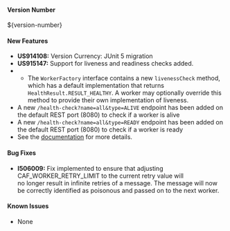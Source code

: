#### Version Number
${version-number}

#### New Features
- **US914108:** Version Currency: JUnit 5 migration
- **US915147:** Support for liveness and readiness checks added.
-   - The `WorkerFactory` interface contains a new `livenessCheck` method, which has a default implementation that returns
      `HealthResult.RESULT_HEALTHY`. A worker may optionally override this method to provide their own implementation of liveness.
- A new `/health-check?name=all&type=ALIVE` endpoint has been added on the default REST port (8080) to check if a worker is alive
- A new `/health-check?name=all&type=READY` endpoint has been added on the default REST port (8080) to check if a worker is ready
- See the [documentation](https://github.com/WorkerFramework/worker-framework/tree/develop/worker-core#health-checks-within-the-worker-framework)
  for more details.

#### Bug Fixes
- **I506009:** Fix implemented to ensure that adjusting CAF_WORKER_RETRY_LIMIT to the current retry value will  
               no longer result in infinite retries of a message. The message will now be correctly identified as
               poisonous and passed on to the next worker.

#### Known Issues
- None